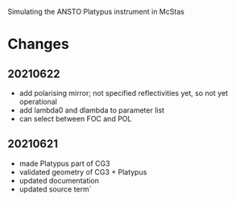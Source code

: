 Simulating the ANSTO Platypus instrument in McStas

Changes
=======

20210622
--------
- add polarising mirror; not specified reflectivities yet, so not yet operational
- add lambda0 and dlambda to parameter list
- can select between FOC and POL

20210621
--------
- made Platypus part of CG3
- validated geometry of CG3 + Platypus
- updated documentation
- updated source term`
